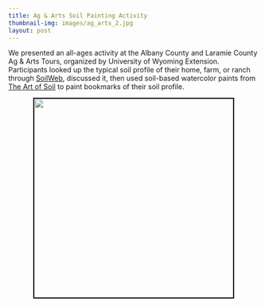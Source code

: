 ```yaml
---
title: Ag & Arts Soil Painting Activity
thumbnail-img: images/ag_arts_2.jpg
layout: post
---
```


We presented an all-ages activity at the Albany County and Laramie County Ag & Arts Tours, organized by University of Wyoming Extension. Participants looked up the typical soil profile of their home, farm, or ranch through [SoilWeb](https://casoilresource.lawr.ucdavis.edu/gmap/), discussed it, then used soil-based watercolor paints from [The Art of Soil](https://theartofsoil.com/) to paint bookmarks of their soil profile.

<div style="text-align: center;">
<img src="/images/ag_arts" width="400" style="border: 2px solid black;"/>
</div>


